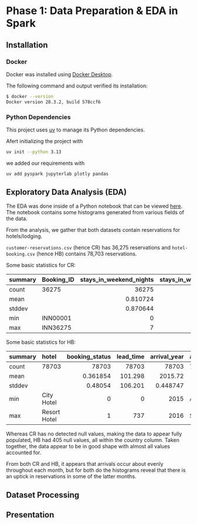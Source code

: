 # Phase 1: Data Preparation & EDA in Spark

## Installation

### Docker
Docker was installed using [Docker Desktop](https://docs.docker.com/desktop/setup/install/windows-install/).

The following command and output verified its installation: 

```bash
$ docker --version
Docker version 28.3.2, build 578ccf6
```

### Python Dependencies

This project uses [uv](https://docs.astral.sh/uv/) to manage its Python dependencies.

Afert initializing the project with

```bash
uv init --python 3.13
```
we added our requirements with

```bash
uv add pyspark jupyterlab plotly pandas
```


## Exploratory Data Analysis (EDA)

The EDA was done inside of a Python notebook that can be viewed [here](eda/).
The notebook contains some histograms generated from various fields of the data.

From the analysis, we gather that both datasets contain reservations for hotels/lodging.

`customer-reservations.csv` (hence CR) has 36,275 reservations and `hotel-booking.csv` (hence HB) contains 78,703 reservations.

Some basic statistics for CR:

| summary   | Booking_ID   |   stays_in_weekend_nights |   stays_in_week_nights |   lead_time |   arrival_year |   arrival_month |   arrival_date | market_segment_type   |   avg_price_per_room | booking_status   |
|:----------|:-------------|--------------------------:|-----------------------:|------------:|---------------:|----------------:|---------------:|:----------------------|---------------------:|:-----------------|
| count     | 36275        |              36275        |             36275      |  36275      |   36275        |     36275       |    36275       | 36275                 |           36275      | 36275            |
| mean      |              |                  0.810724 |                 2.2043 |     85.2326 |    2017.82     |         7.42365 |       15.597   |                       |             103.424  |                  |
| stddev    |              |                  0.870644 |                 1.4109 |     85.9308 |       0.383836 |         3.06989 |        8.74045 |                       |              35.0894 |                  |
| min       | INN00001     |                  0        |                 0      |      0      |    2017        |         1       |        1       | Aviation              |               0      | Canceled         |
| max       | INN36275     |                  7        |                17      |    443      |    2018        |        12       |       31       | Online                |             540      | Not_Canceled     |

Some basic statistics for HB:

| summary   | hotel        |   booking_status |   lead_time |   arrival_year | arrival_month   |   arrival_date_week_number |   arrival_date_day_of_month |   stays_in_weekend_nights |   stays_in_week_nights | market_segment_type   | country   |   avg_price_per_room | email                     |
|:----------|:-------------|-----------------:|------------:|---------------:|:----------------|---------------------------:|----------------------------:|--------------------------:|-----------------------:|:----------------------|:----------|---------------------:|:--------------------------|
| count     | 78703        |     78703        |   78703     |   78703        | 78703           |                 78703      |                 78703       |              78703        |            78703       | 78703                 | 78298     |           78703      | 78703                     |
| mean      |              |         0.361854 |     101.298 |    2015.72     |                 |                    31.5774 |                    15.8399  |                  0.903968 |                2.44796 |                       |           |              95.2104 |                           |
| stddev    |              |         0.48054  |     106.201 |       0.448747 |                 |                    13.333  |                     8.77605 |                  0.989566 |                1.87166 |                       |           |              48.3099 |                           |
| min       | City Hotel   |         0        |       0     |    2015        | April           |                     1      |                     1       |                  0        |                0       | Aviation              | ABW       |               0      | AAdams40@xfinity.com      |
| max       | Resort Hotel |         1        |     737     |    2016        | September       |                    53      |                    31       |                 19        |               50       | Undefined             | ZWE       |            5400      | Zuniga_Thomas@outlook.com |


Whereas CR has no detected null values, making the data to appear fully populated, HB had 405 null values, all within the country column.
Taken together, the data appear to be in good shape with almost all values accounted for.

From both CR and HB, it appears that arrivals occur about evenly throughout each month,
but for both do the histograms reveal that there is an uptick in reservations in some of the latter months.


## Dataset Processing

## Presentation